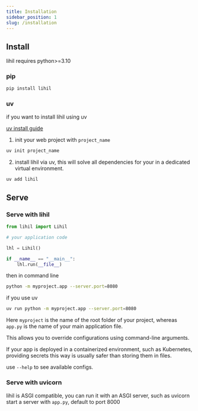 ```yaml
---
title: Installation
sidebar_position: 1
slug: /installation
---
```


## Install

lihil requires python>=3.10

### pip

```bash
pip install lihil
```

### uv

if you want to install lihil using uv

[uv install guide](https://docs.astral.sh/uv/getting-started/installation/#installation-methods)

1. init your web project with `project_name`

```bash
uv init project_name
```

2. install lihil via uv, this will solve all dependencies for your in a dedicated virtual environment.

```bash
uv add lihil
```

## Serve

### Serve with lihil

```python title="app.py"
from lihil import Lihil

# your application code

lhl = Lihil()

if __name__ == "__main__":
    lhl.run(__file__)
```

then in command line

```bash
python -m myproject.app --server.port=8080
```

if you use uv
```bash
uv run python -m myproject.app --server.port=8080
```

Here `myproject` is the name of the root folder of your project, whereas `app.py` is the name of your main application file. 

This allows you to override configurations using command-line arguments.

If your app is deployed in a containerized environment, such as Kubernetes, providing secrets this way is usually safer than storing them in files.

use `--help` to see available configs.

### Serve with uvicorn

lihil is ASGI compatible, you can run it with an ASGI server, such as uvicorn
start a server with `app.py`, default to port 8000


